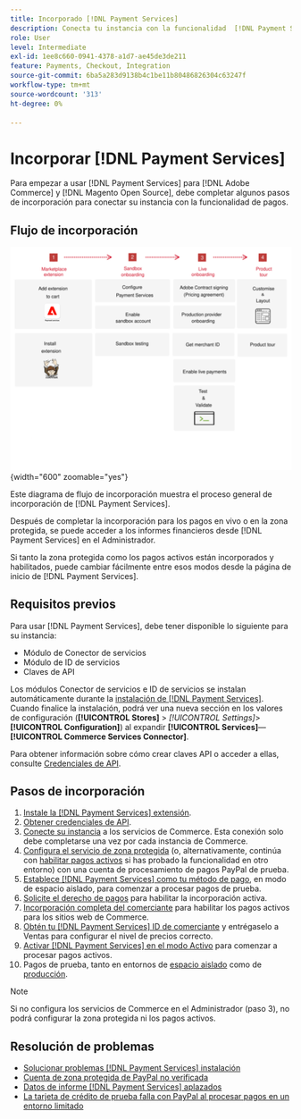 ```yaml
---
title: Incorporado [!DNL Payment Services]
description: Conecta tu instancia con la funcionalidad  [!DNL Payment Services] completando algunos pasos de incorporación.
role: User
level: Intermediate
exl-id: 1ee8c660-0941-4378-a1d7-ae45de3de211
feature: Payments, Checkout, Integration
source-git-commit: 6ba5a283d9138b4c1be11b80486826304c63247f
workflow-type: tm+mt
source-wordcount: '313'
ht-degree: 0%

---
```


# Incorporar [!DNL Payment Services]

Para empezar a usar [!DNL Payment Services] para [!DNL Adobe Commerce] y [!DNL Magento Open Source], debe completar algunos pasos de incorporación para conectar su instancia con la funcionalidad de pagos.

## Flujo de incorporación

![Flujo de incorporación](assets/onboarding-diagram.svg){width="600" zoomable="yes"}

Este diagrama de flujo de incorporación muestra el proceso general de incorporación de [!DNL Payment Services].

Después de completar la incorporación para los pagos en vivo o en la zona protegida, se puede acceder a los informes financieros desde [!DNL Payment Services] en el Administrador.

Si tanto la zona protegida como los pagos activos están incorporados y habilitados, puede cambiar fácilmente entre esos modos desde la página de inicio de [!DNL Payment Services].

## Requisitos previos

Para usar [!DNL Payment Services], debe tener disponible lo siguiente para su instancia:

* Módulo de Conector de servicios
* Módulo de ID de servicios
* Claves de API

Los módulos Conector de servicios e ID de servicios se instalan automáticamente durante la [instalación de [!DNL Payment Services]](install.md). Cuando finalice la instalación, podrá ver una nueva sección en los valores de configuración (**[!UICONTROL Stores]** > _[!UICONTROL Settings]_>**[!UICONTROL Configuration]**) al expandir **[!UICONTROL Services]**—**[!UICONTROL Commerce Services Connector]**.

Para obtener información sobre cómo crear claves API o acceder a ellas, consulte [Credenciales de API](#obtain-api-credentials).

## Pasos de incorporación

1. [Instale la [!DNL Payment Services] extensión](install.md#get-payment-services).
1. [Obtener credenciales de API](connect.md#obtain-api-credentials).
1. [Conecte su instancia](connect.md#configure-commerce-services) a los servicios de Commerce. Esta conexión solo debe completarse una vez por cada instancia de Commerce.
1. [Configura el servicio de zona protegida](sandbox.md#enable-sandbox-testing) (o, alternativamente, continúa con [habilitar pagos activos](sandbox.md#enable-live-payments) si has probado la funcionalidad en otro entorno) con una cuenta de procesamiento de pagos PayPal de prueba.
1. [Establece [!DNL Payment Services] como tu método de pago](production.md#set-payment-services-as-payment-method), en modo de espacio aislado, para comenzar a procesar pagos de prueba.
1. [Solicite el derecho de pagos](production.md#request-payments-entitlement-from-adobe) para habilitar la incorporación activa.
1. [Incorporación completa del comerciante](production.md#complete-merchant-onboarding) para habilitar los pagos activos para los sitios web de Commerce.
1. [Obtén tu [!DNL Payment Services] ID de comerciante](production.md#configure-pricing-tier) y entrégaselo a Ventas para configurar el nivel de precios correcto.
1. [Activar [!DNL Payment Services] en el modo Activo](production.md#enable-live-payments) para comenzar a procesar pagos activos.
1. Pagos de prueba, tanto en entornos de [espacio aislado](sandbox.md#test-in-sandbox-environment) como de [producción](production.md#test-in-production).

>[!NOTE]
>
>Si no configura los servicios de Commerce en el Administrador (paso 3), no podrá configurar la zona protegida ni los pagos activos.

## Resolución de problemas

* [Solucionar problemas [!DNL Payment Services] instalación](https://experienceleague.adobe.com/docs/commerce-knowledge-base/kb/troubleshooting/payments/payservices-install.html?lang=en)
* [Cuenta de zona protegida de PayPal no verificada](https://experienceleague.adobe.com/docs/commerce-knowledge-base/kb/troubleshooting/payments/payservices-paypal-acct.html)
* [Datos de informe [!DNL Payment Services] aplazados](https://experienceleague.adobe.com/docs/commerce-knowledge-base/kb/troubleshooting/payments/payservices-report-info-delayed.html)
* [La tarjeta de crédito de prueba falla con PayPal al procesar pagos en un entorno limitado](https://experienceleague.adobe.com/docs/commerce-knowledge-base/kb/troubleshooting/payments/payservices-cc-sandbox-failure.html?lang=en)
